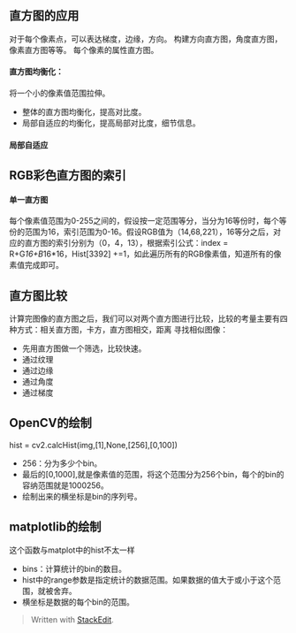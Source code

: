## 直方图的应用
对于每个像素点，可以表达梯度，边缘，方向。
构建方向直方图，角度直方图，像素直方图等等。
每个像素的属性直方图。
#### 直方图均衡化：
将一个小的像素值范围拉伸。
- 整体的直方图均衡化，提高对比度。
- 局部自适应的均衡化，提高局部对比度，细节信息。
#### 局部自适应
## RGB彩色直方图的索引
#### 单一直方图
每个像素值范围为0-255之间的，假设按一定范围等分，当分为16等份时，每个等份的范围为16，索引范围为0-16。假设RGB值为（14,68,221），16等分之后，对应的直方图的索引分别为（0，4，13），根据索引公式：index = R+G*16+B*16*16，Hist[3392] +=1，如此遍历所有的RGB像素值，知道所有的像素值完成即可。 
## 直方图比较
计算完图像的直方图之后，我们可以对两个直方图进行比较，比较的考量主要有四种方式：相关直方图，卡方，直方图相交，距离
寻找相似图像：
- 先用直方图做一个筛选，比较快速。
- 通过纹理
- 通过边缘
- 通过角度
- 通过梯度
## OpenCV的绘制
hist = cv2.calcHist(img,[1],None,[256],[0,100])
- 256：分为多少个bin。
- 最后的[0,1000],就是像素值的范围，将这个范围分为256个bin，每个的bin的容纳范围就是1000256。
- 绘制出来的横坐标是bin的序列号。
## matplotlib的绘制
这个函数与matplot中的hist不太一样
- bins：计算统计的bin的数目。
- hist中的range参数是指定统计的数据范围。如果数据的值大于或小于这个范围，就被舍弃。
- 横坐标是数据的每个bin的范围。




> Written with [StackEdit](https://stackedit.io/).
<!--stackedit_data:
eyJoaXN0b3J5IjpbMTEwNzM1Njc2Nl19
-->
